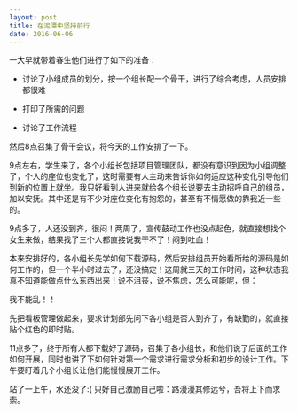 ```yaml
---
layout: post
title: 在泥潭中坚持前行
date: 2016-06-06
---
```

一大早就带着春生他们进行了如下的准备：

- 讨论了小组成员的划分，按一个组长配一个骨干，进行了综合考虑，人员安排都很难

- 打印了所需的问题

- 讨论了工作流程

然后8点召集了骨干会议，将今天的工作安排了一下。

9点左右，学生来了，各个小组长包括项目管理团队，都没有意识到因为小组调整了，个人的座位也变化了，这时需要有人主动来告诉你如何适应这种变化引导他们到新的位置上就坐。我只好看到人进来就给各个组长说要去主动招呼自己的组员，加以安抚。其中还是有不少对座位变化有抱怨的，甚至有不情愿做的靠我近一些的。

9点多了，人还没到齐，很闷！两周了，宣传鼓动工作也没点起色，就直接想找个女生来做，结果找了三个人都直接说我干不了！闷到吐血！

本来安排好的，各小组长先学如何下载源码，然后安排组员开始看所给的源码是如何工作的，但一个半小时过去了，还没搞定！这周就三天的工作时间，这种状态我真不知道能做点什么东西出来！说不沮丧，说不焦虑，怎么可能呢，但：

我不能乱！！

先把看板管理做起来，要求计划部先问下各小组是否人到齐了，有缺勤的，就直接贴个红色的即时贴。

11点多了，终于所有人都下载好了源码，召集了各小组长，和他们说了后面的工作如何开展，同时也讲了下如何针对第一个需求进行需求分析和初步的设计工作。下午要盯着几个小组长让他们能慢慢展开工作。

站了一上午，水还没了:( 只好自己激励自己啦：路漫漫其修远兮，吾将上下而求索。